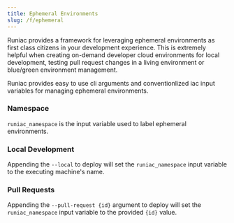 ```yaml
---
title: Ephemeral Environments
slug: /f/ephemeral
---
```


Runiac provides a framework for leveraging ephemeral environments as first class citizens in your development experience. This is extremely helpful when creating on-demand developer cloud environments for local development, testing pull request changes in a living environment or blue/green environment management.

Runiac provides easy to use cli arguments and conventionlized iac input variables for managing ephemeral environments.

### Namespace

`runiac_namespace` is the input variable used to label ephemeral environments.

### Local Development

Appending the `--local` to deploy will set the `runiac_namespace` input variable to the executing machine's name.

### Pull Requests

Appending the `--pull-request {id}` argument to deploy will set the `runiac_namespace` input variable to the provided `{id}` value.
